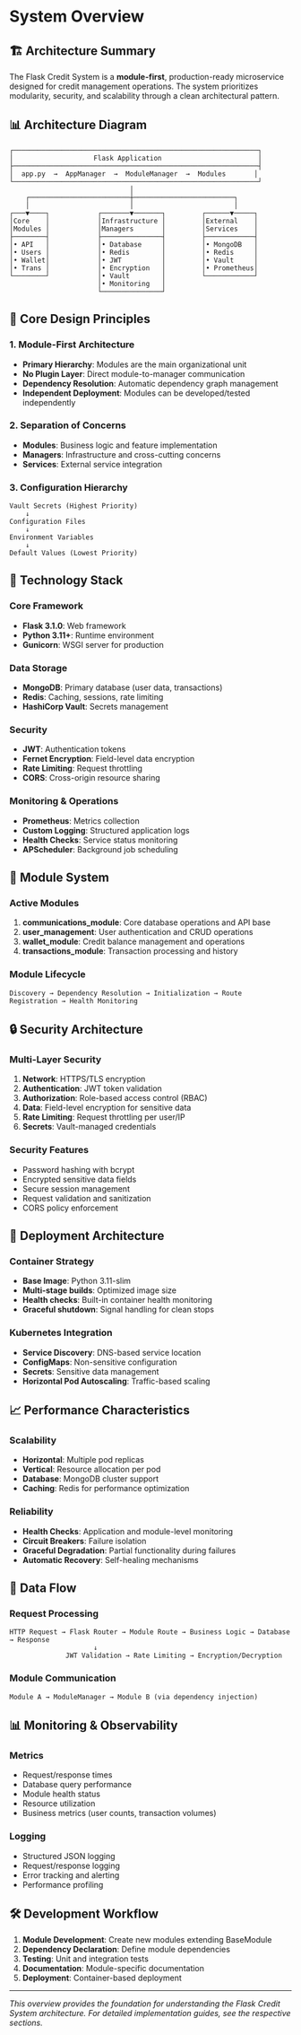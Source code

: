 # System Overview

## 🏗️ Architecture Summary

The Flask Credit System is a **module-first**, production-ready microservice designed for credit management operations. The system prioritizes modularity, security, and scalability through a clean architectural pattern.

## 📊 Architecture Diagram

```
┌─────────────────────────────────────────────────────────────┐
│                    Flask Application                        │
├─────────────────────────────────────────────────────────────┤
│  app.py  →  AppManager  →  ModuleManager  →  Modules       │
└─────────────────────────────────────────────────────────────┘
                              │
    ┌─────────────────────────┼─────────────────────────┐
    │                         │                         │
┌───▼────┐            ┌───────▼───────┐         ┌──────▼─────┐
│Core    │            │Infrastructure │         │External    │
│Modules │            │Managers       │         │Services    │
├────────┤            ├───────────────┤         ├────────────┤
│• API   │            │• Database     │         │• MongoDB   │
│• Users │            │• Redis        │         │• Redis     │
│• Wallet│            │• JWT          │         │• Vault     │
│• Trans │            │• Encryption   │         │• Prometheus│
└────────┘            │• Vault        │         └────────────┘
                      │• Monitoring   │
                      └───────────────┘
```

## 🎯 Core Design Principles

### 1. **Module-First Architecture**
- **Primary Hierarchy**: Modules are the main organizational unit
- **No Plugin Layer**: Direct module-to-manager communication
- **Dependency Resolution**: Automatic dependency graph management
- **Independent Deployment**: Modules can be developed/tested independently

### 2. **Separation of Concerns**
- **Modules**: Business logic and feature implementation
- **Managers**: Infrastructure and cross-cutting concerns
- **Services**: External service integration

### 3. **Configuration Hierarchy**
```
Vault Secrets (Highest Priority)
    ↓
Configuration Files
    ↓
Environment Variables  
    ↓
Default Values (Lowest Priority)
```

## 🔧 Technology Stack

### **Core Framework**
- **Flask 3.1.0**: Web framework
- **Python 3.11+**: Runtime environment
- **Gunicorn**: WSGI server for production

### **Data Storage**
- **MongoDB**: Primary database (user data, transactions)
- **Redis**: Caching, sessions, rate limiting
- **HashiCorp Vault**: Secrets management

### **Security**
- **JWT**: Authentication tokens
- **Fernet Encryption**: Field-level data encryption
- **Rate Limiting**: Request throttling
- **CORS**: Cross-origin resource sharing

### **Monitoring & Operations**
- **Prometheus**: Metrics collection
- **Custom Logging**: Structured application logs
- **Health Checks**: Service status monitoring
- **APScheduler**: Background job scheduling

## 📱 Module System

### **Active Modules**
1. **communications_module**: Core database operations and API base
2. **user_management**: User authentication and CRUD operations
3. **wallet_module**: Credit balance management and operations
4. **transactions_module**: Transaction processing and history

### **Module Lifecycle**
```
Discovery → Dependency Resolution → Initialization → Route Registration → Health Monitoring
```

## 🔒 Security Architecture

### **Multi-Layer Security**
1. **Network**: HTTPS/TLS encryption
2. **Authentication**: JWT token validation
3. **Authorization**: Role-based access control (RBAC)
4. **Data**: Field-level encryption for sensitive data
5. **Rate Limiting**: Request throttling per user/IP
6. **Secrets**: Vault-managed credentials

### **Security Features**
- Password hashing with bcrypt
- Encrypted sensitive data fields
- Secure session management
- Request validation and sanitization
- CORS policy enforcement

## 🚀 Deployment Architecture

### **Container Strategy**
- **Base Image**: Python 3.11-slim
- **Multi-stage builds**: Optimized image size
- **Health checks**: Built-in container health monitoring
- **Graceful shutdown**: Signal handling for clean stops

### **Kubernetes Integration**
- **Service Discovery**: DNS-based service location
- **ConfigMaps**: Non-sensitive configuration
- **Secrets**: Sensitive data management
- **Horizontal Pod Autoscaling**: Traffic-based scaling

## 📈 Performance Characteristics

### **Scalability**
- **Horizontal**: Multiple pod replicas
- **Vertical**: Resource allocation per pod
- **Database**: MongoDB cluster support
- **Caching**: Redis for performance optimization

### **Reliability**
- **Health Checks**: Application and module-level monitoring
- **Circuit Breakers**: Failure isolation
- **Graceful Degradation**: Partial functionality during failures
- **Automatic Recovery**: Self-healing mechanisms

## 🔄 Data Flow

### **Request Processing**
```
HTTP Request → Flask Router → Module Route → Business Logic → Database → Response
                     ↓
              JWT Validation → Rate Limiting → Encryption/Decryption
```

### **Module Communication**
```
Module A → ModuleManager → Module B (via dependency injection)
```

## 📊 Monitoring & Observability

### **Metrics**
- Request/response times
- Database query performance
- Module health status
- Resource utilization
- Business metrics (user counts, transaction volumes)

### **Logging**
- Structured JSON logging
- Request/response logging
- Error tracking and alerting
- Performance profiling

## 🛠️ Development Workflow

1. **Module Development**: Create new modules extending BaseModule
2. **Dependency Declaration**: Define module dependencies
3. **Testing**: Unit and integration tests
4. **Documentation**: Module-specific documentation
5. **Deployment**: Container-based deployment

---

*This overview provides the foundation for understanding the Flask Credit System architecture. For detailed implementation guides, see the respective sections.* 